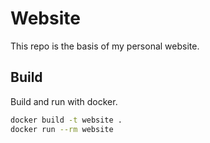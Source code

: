 # Website

This repo is the basis of my personal website.

## Build

Build and run with docker.

```bash
docker build -t website .
docker run --rm website
```
